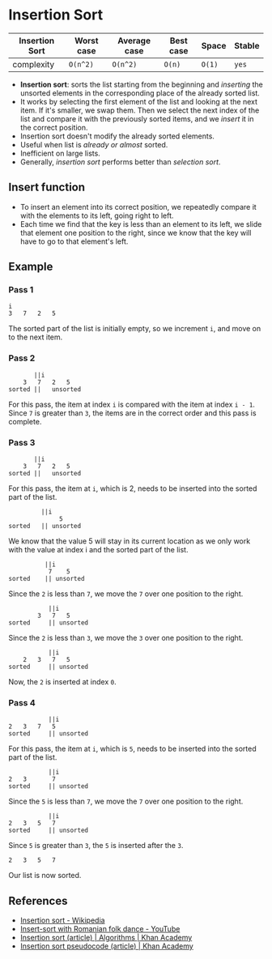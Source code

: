 # Insertion Sort

| Insertion Sort | Worst case | Average case | Best case | Space  | Stable |
| -------------- | ---------- | ------------ | --------- | ------ | ------ |
| complexity     | `O(n^2)`   | `O(n^2)`     | `O(n)`    | `O(1)` | `yes`  |

* **Insertion sort**: sorts the list starting from the beginning and *inserting*
  the unsorted elements in the corresponding place of the already sorted list.
* It works by selecting the first element of the list and
  looking at the next item. If it's smaller, we swap them. Then we select
  the next index of the list and compare it with the previously sorted items, and we *insert*
  it in the correct position.
* Insertion sort doesn't modify the already sorted elements.
* Useful when list is *already or almost* sorted.
* Inefficient on large lists.
* Generally, *insertion sort* performs better than *selection sort*.

## Insert function

* To insert an element into its correct position, we repeatedly compare it with
  the elements to its left, going right to left.
* Each time we find that the key is less than an element to its left, we slide that element one position to the right, since we know that the key will have to go to that element's left.

## Example

### Pass 1

```
i
3	7	2	5
```

The sorted part of the list is initially empty, so we increment `i`, and move on to the next item.

### Pass 2

```
 	   ||i
 	3	7	2	5
sorted ||	unsorted
```

For this pass, the item at index `i` is compared with the item at index `i - 1`. Since `7` is greater than `3`, the items are in the correct order and this pass is complete.

### Pass 3

```
 	   ||i
 	3	7	2	5
sorted ||	unsorted
```

For this pass, the item at `i`, which is 2, needs to be inserted into the sorted part of the list.

```
 	 	 ||i
 	 	 	  5
sorted 	 || unsorted
```

We know that the value 5 will stay in its current location as we only work with the value at index i and the sorted part of the list.

```
 	 	  ||i
 	 	   7	5
sorted 	  || unsorted
```

Since the `2` is less than `7`, we move the `7` over one position to the right.

```
 	 	   ||i
		3	7	5
sorted 	   || unsorted
```

Since the `2` is less than `3`, we move the `3` over one position to the right.

```
 	 	   ||i
	2	3	7	5
sorted 	   || unsorted
```

Now, the `2` is inserted at index `0`.

### Pass 4

```
 	 	   ||i
2	3	7	5
sorted 	   || unsorted
```

For this pass, the item at `i`, which is `5`, needs to be inserted into the sorted part of the list.

```
 	 	   ||i
2	3		7
sorted 	   || unsorted
```

Since the `5` is less than `7`, we move the `7` over one position to the right.

```
 	 	   ||i
2	3	5	7
sorted 	   || unsorted
```

Since `5` is greater than `3`, the `5` is inserted after the `3`.

```
2	3	5	7
```

Our list is now sorted.

## References

* [Insertion sort - Wikipedia](https://en.wikipedia.org/wiki/Insertion_sort)
* [Insert-sort with Romanian folk dance -
  YouTube](https://www.youtube.com/watch?v=ROalU379l3U)
* [Insertion sort (article) | Algorithms | Khan
  Academy](https://www.khanacademy.org/computing/computer-science/algorithms/insertion-sort/a/insertion-sort)
* [Insertion sort pseudocode (article) | Khan Academy](https://www.khanacademy.org/computing/computer-science/algorithms/insertion-sort/a/insertion-sort-pseudocode)
